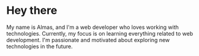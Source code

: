 # Hey there

My name is Almas, and I'm a web developer who loves working with technologies. Currently, my focus is on learning everything related to web development. I'm passionate and motivated about exploring new technologies in the future.


